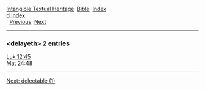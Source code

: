 [Intangible Textual Heritage](../../index)  [Bible](../index) 
[Index](index)   
[d Index](_d_)  
  [Previous](c02980)  [Next](c02982) 

------------------------------------------------------------------------

### &lt;delayeth&gt; 2 entries

[Luk 12:45](../kjv/luk012.htm#045)  
[Mat 24:48](../kjv/mat024.htm#048)  

------------------------------------------------------------------------

[Next: delectable (1)](c02982)
